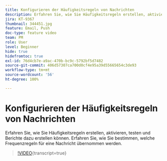 ```yaml
---
title: Konfigurieren der Häufigkeitsregeln von Nachrichten
description: Erfahren Sie, wie Sie Häufigkeitsregeln erstellen, aktivieren, testen und Berichte dazu erstellen können. Erfahren Sie, wie Sie bestimmen, welche Frequenzregeln für eine Nachricht übernommen werden.
jira: KT-9367
thumbnail: 344451.jpg
feature: Email, Push
doc-type: feature video
team: PM
role: User
level: Beginner
hide: true
hidefromtoc: true
exl-id: 76d4cb7e-a9ac-470b-bc9c-5792bf5d7482
source-git-commit: 406d57307ca700d0cf4e95a39d55665654c3de93
workflow-type: tm+mt
source-wordcount: '56'
ht-degree: 100%

---
```


# Konfigurieren der Häufigkeitsregeln von Nachrichten

Erfahren Sie, wie Sie Häufigkeitsregeln erstellen, aktivieren, testen und Berichte dazu erstellen können. Erfahren Sie, wie Sie bestimmen, welche Frequenzregeln für eine Nachricht übernommen werden.

>[!VIDEO](https://video.tv.adobe.com/v/344451?quality=12&learn=on){transcript=true}
